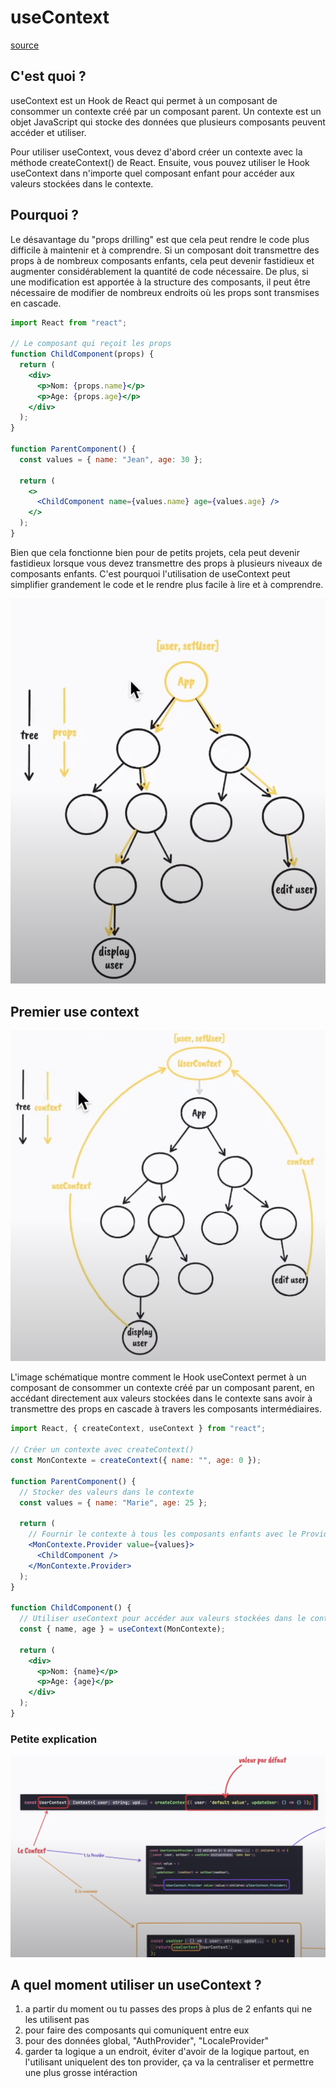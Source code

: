 # useContext

[source](https://www.youtube.com/watch?v=V13h-VKpB7Y&t=746s)

## C'est quoi ?

useContext est un Hook de React qui permet à un composant de consommer un contexte créé par un composant parent.
Un contexte est un objet JavaScript qui stocke des données que plusieurs composants peuvent accéder et utiliser.

Pour utiliser useContext, vous devez d'abord créer un contexte avec la méthode createContext() de React.
Ensuite, vous pouvez utiliser le Hook useContext dans n'importe quel composant enfant pour accéder aux valeurs stockées dans le contexte.

## Pourquoi ?

Le désavantage du "props drilling" est que cela peut rendre le code plus difficile à maintenir et à comprendre. Si un composant doit transmettre des props à de nombreux composants enfants, cela peut devenir fastidieux et augmenter considérablement la quantité de code nécessaire. De plus, si une modification est apportée à la structure des composants, il peut être nécessaire de modifier de nombreux endroits où les props sont transmises en cascade.

```jsx
import React from "react";

// Le composant qui reçoit les props
function ChildComponent(props) {
  return (
    <div>
      <p>Nom: {props.name}</p>
      <p>Age: {props.age}</p>
    </div>
  );
}

function ParentComponent() {
  const values = { name: "Jean", age: 30 };

  return (
    <>
      <ChildComponent name={values.name} age={values.age} />
    </>
  );
}
```

Bien que cela fonctionne bien pour de petits projets, cela peut devenir fastidieux lorsque vous devez transmettre des props à plusieurs niveaux de composants enfants. C'est pourquoi l'utilisation de useContext peut simplifier grandement le code et le rendre plus facile à lire et à comprendre.

<img src=".screenshots/Screenshot 2023-03-17 at 15.17.39.png" alt="Props drilling" />

## Premier use context

<img src=".screenshots/Screenshot 2023-03-17 at 15.33.44.png" alt="useContext" />

L'image schématique montre comment le Hook useContext permet à un composant de consommer un contexte créé par un composant parent, en accédant directement aux valeurs stockées dans le contexte sans avoir à transmettre des props en cascade à travers les composants intermédiaires.

```jsx
import React, { createContext, useContext } from "react";

// Créer un contexte avec createContext()
const MonContexte = createContext({ name: "", age: 0 });

function ParentComponent() {
  // Stocker des valeurs dans le contexte
  const values = { name: "Marie", age: 25 };

  return (
    // Fournir le contexte à tous les composants enfants avec le Provider
    <MonContexte.Provider value={values}>
      <ChildComponent />
    </MonContexte.Provider>
  );
}

function ChildComponent() {
  // Utiliser useContext pour accéder aux valeurs stockées dans le contexte
  const { name, age } = useContext(MonContexte);

  return (
    <div>
      <p>Nom: {name}</p>
      <p>Age: {age}</p>
    </div>
  );
}
```

### Petite explication

<img src=".screenshots/Screenshot 2023-03-17 at 15.44.32.png" alt="context explication" />

## A quel moment utiliser un useContext ?

1. a partir du moment ou tu passes des props à plus de 2 enfants qui ne les utilisent pas
2. pour faire des composants qui comuniquent entre eux
3. pour des données global, "AuthProvider", "LocaleProvider"
4. garder ta logique a un endroit, éviter d'avoir de la logique partout, en l'utilisant uniquelent des ton provider, ça va la centraliser et permettre une plus grosse intéraction

